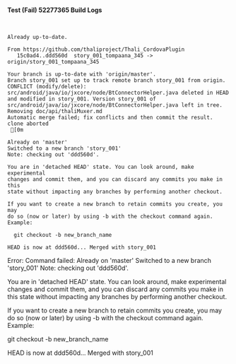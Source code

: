 #### Test (Fail) 52277365 Build Logs


```


```

```
Already up-to-date.

From https://github.com/thaliproject/Thali_CordovaPlugin
   15c0ad4..ddd560d  story_001_tompaana_345 -> origin/story_001_tompaana_345

```

```
Your branch is up-to-date with 'origin/master'.
Branch story_001 set up to track remote branch story_001 from origin.
CONFLICT (modify/delete): src/android/java/io/jxcore/node/BtConnectorHelper.java deleted in HEAD and modified in story_001. Version story_001 of src/android/java/io/jxcore/node/BtConnectorHelper.java left in tree.
Removing doc/api/thaliMuxer.md
Automatic merge failed; fix conflicts and then commit the result.
clone aborted
 [0m

Already on 'master'
Switched to a new branch 'story_001'
Note: checking out 'ddd560d'.

You are in 'detached HEAD' state. You can look around, make experimental
changes and commit them, and you can discard any commits you make in this
state without impacting any branches by performing another checkout.

If you want to create a new branch to retain commits you create, you may
do so (now or later) by using -b with the checkout command again. Example:

  git checkout -b new_branch_name

HEAD is now at ddd560d... Merged with story_001

```

Error: Command failed: Already on 'master'
Switched to a new branch 'story_001'
Note: checking out 'ddd560d'.

You are in 'detached HEAD' state. You can look around, make experimental
changes and commit them, and you can discard any commits you make in this
state without impacting any branches by performing another checkout.

If you want to create a new branch to retain commits you create, you may
do so (now or later) by using -b with the checkout command again. Example:

  git checkout -b new_branch_name

HEAD is now at ddd560d... Merged with story_001

